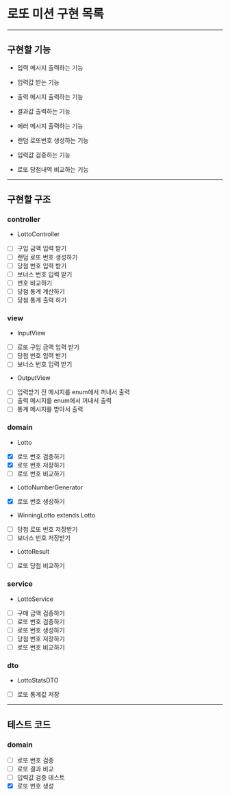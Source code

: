 # 로또 미션 구현 목록

---

## 구현할 기능
- 입력 메시지 출력하는 기능
- 입력값 받는 기능
- 출력 메시지 출력하는 기능
- 결과값 출력하는 기능
- 에러 메시지 출력하는 기능


- 랜덤 로또번호 생성하는 기능
- 입력값 검증하는 기능 
- 로또 당첨내역 비교하는 기능

---
## 구현할 구조

### controller
- LottoController
- [ ] 구입 금액 입력 받기
- [ ] 랜덤 로또 번호 생성하기
- [ ] 당첨 번호 입력 받기
- [ ] 보너스 번호 입력 받기
- [ ] 번호 비교하기
- [ ] 당첨 통계 계산하기
- [ ] 당첨 통계 출력 하기

### view
- InputView
- [ ] 로또 구입 금액 입력 받기
- [ ] 당첨 번호 입력 받기
- [ ] 보너스 번호 입력 받기
- OutputView
- [ ] 입력받기 전 메시지를 enum에서 꺼내서 출력
- [ ] 출력 메시지를 enum에서 꺼내서 출력
- [ ] 통계 메시지를 받아서 출력

### domain
- Lotto
- [x] 로또 번호 검증하기
- [x] 로또 번호 저장하기
- [ ] 로또 번호 비교하기
- LottoNumberGenerator
- [x] 로또 번호 생성하기
- WinningLotto extends Lotto
- [ ] 당첨 로또 번호 저장받기
- [ ] 보너스 번호 저장받기
- LottoResult
- [ ] 로또 당첨 비교하기

### service
- LottoService
- [ ] 구매 금액 검증하기
- [ ] 로또 번호 검증하기
- [ ] 로또 번호 생성하기
- [ ] 당첨 번호 저장하기
- [ ] 로또 번호 비교하기

### dto
- LottoStatsDTO
- [ ] 로또 통계값 저장

---
## 테스트 코드 
### domain
- [ ] 로또 번호 검증
- [ ] 로또 결과 비교
- [ ] 입력값 검증 테스트
- [x] 로또 번호 생성